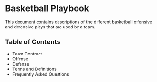 # Basketball Playbook

This document contains descriptions of the different basketball offensive and defensive plays that are used by a team.

## Table of Contents

* Team Contract
* Offense
* Defense
* Terms and Definitions
* Frequently Asked Questions
